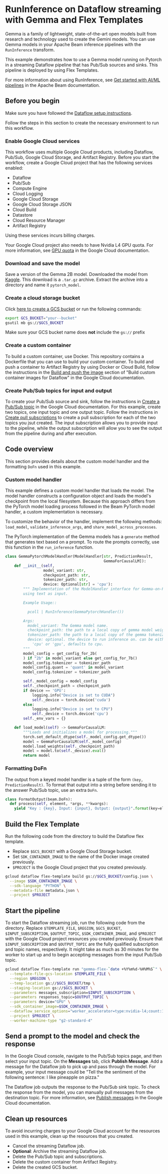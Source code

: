 # RunInference on Dataflow streaming with Gemma and Flex Templates

Gemma is a family of lightweight, state-of-the-art open models built from research and technology used to create the Gemini models.
You can use Gemma models in your Apache Beam inference pipelines with the `RunInference` transform.

This example demonstrates how to use a Gemma model running on Pytorch in a streaming Dataflow pipeline that has Pub/Sub sources and sinks. This pipeline
is deployed by using Flex Templates.

For more information about using RunInference, see [Get started with AI/ML pipelines](https://beam.apache.org/documentation/ml/overview/) in the Apache Beam documentation.

## Before you begin

Make sure you have followed the [Dataflow setup instructions](/dataflow/README.md).

Follow the steps in this section to create the necessary environment to run this workflow.

### Enable Google Cloud services

This workflow uses multiple Google Cloud products, including Dataflow, Pub/Sub, Google Cloud Storage, and Artifact Registry. Before you start the workflow, create a Google Cloud project that has the following services enabled:

* Dataflow
* Pub/Sub
* Compute Engine
* Cloud Logging
* Google Cloud Storage
* Google Cloud Storage JSON
* Cloud Build
* Datastore
* Cloud Resource Manager
* Artifact Registry

Using these services incurs billing charges.

Your Google Cloud project also needs to have Nvidia L4 GPU quota. For more information, see [GPU quota](https://cloud.google.com/compute/resource-usage#gpu_quota) in the Google Cloud documentation.

### Download and save the model

Save a version of the Gemma 2B model. Downloaded the model from [Kaggle](https://www.kaggle.com/models/google/gemma/pyTorch/1.1-2b-it). This download is a `.tar.gz` archive. Extract the archive into a directory and name it `pytorch_model`. 

### Create a cloud storage bucket

Click [here to create a GCS bucket](https://console.cloud.google.com/storage/create-bucket) or run the following commands:

```sh
export GCS_BUCKET="your--bucket"
gsutil mb gs://$GCS_BUCKET
```

Make sure your GCS bucket name does __not__ include the `gs://` prefix

### Create a custom container

To build a custom container, use Docker. This repository contains a Dockerfile that you can use to build your custom container. To build and push a container to Artifact Registry by using Docker or Cloud Build, follow the instructions in the [Build and push the image](https://cloud.google.com/dataflow/docs/guides/build-container-image#build_and_push_the_image) section of "Build custom container images for Dataflow" in the Google Cloud documentation.

### Create Pub/Sub topics for input and output

To create your Pub/Sub source and sink, follow the instructions in [Create a Pub/Sub topic](https://cloud.google.com/pubsub/docs/create-topic#pubsub_create_topic-Console) in the Google Cloud documentation. For this example, create two topics, one input topic and one output topic. Follow the instructions in [Create pull subscriptions](https://cloud.google.com/pubsub/docs/create-subscription) to create a pull subscription for each of the two topics you jsut created. The input subscription allows you to provide input to the pipeline, while the output subscription will allow you to see the output from the pipeline during and after execution.

## Code overview

This section provides details about the custom model handler and the formatting `DoFn` used in this example.

### Custom model handler
This example defines a custom model handler that loads the model. The model handler constructs a configuration object and loads the model's checkpoint from the local filesystem.
Because this approach differs from the PyTorch model loading process followed in the Beam PyTorch model handler, a custom implementation is necessary. 

To customize the behavior of the handler, implement the following methods: `load_model`, `validate_inference_args`, and `share_model_across_processes`.

The PyTorch implementation of the Gemma models has a `generate` method
that generates text based on a prompt. To route the prompts correctly, use this function in the `run_inference` function.

```py
class GemmaPytorchModelHandler(ModelHandler[str, PredictionResult,
                                            GemmaForCausalLM]):
    def __init__(self,
                 model_variant: str,
                 checkpoint_path: str,
                 tokenizer_path: str,
                 device: Optional[str] = 'cpu'):
        """ Implementation of the ModelHandler interface for Gemma-on-Pytorch
        using text as input.

        Example Usage::

          pcoll | RunInference(GemmaPytorchHandler())

        Args:
          model_variant: The Gemma model name.
          checkpoint_path: the path to a local copy of gemma model weights.
          tokenizer_path: the path to a local copy of the gemma tokenizer
          device: optional. the device to run inference on. can be either
            'cpu' or 'gpu', defaults to cpu. 
        """
        model_config = get_config_for_2b(
        ) if "2b" in model_variant else get_config_for_7b()
        model_config.tokenizer = tokenizer_path
        model_config.quant = 'quant' in model_variant
        model_config.tokenizer = tokenizer_path

        self._model_config = model_config
        self._checkpoint_path = checkpoint_path
        if device == 'GPU':
            logging.info("Device is set to CUDA")
            self._device = torch.device('cuda')
        else:
            logging.info("Device is set to CPU")
            self._device = torch.device('cpu')
        self._env_vars = {}

    def load_model(self) -> GemmaForCausalLM:
        """Loads and initializes a model for processing."""
        torch.set_default_dtype(self._model_config.get_dtype())
        model = GemmaForCausalLM(self._model_config)
        model.load_weights(self._checkpoint_path)
        model = model.to(self._device).eval()
        return model
```

### Formatting DoFn

The output from a keyed model handler is a tuple of the form `(key, PredictionResult)`. To format that output into a string before sending it to the answer Pub/Sub topic, use an extra `DoFn`.

```py
class FormatOutput(beam.DoFn):
  def process(self, element, *args, **kwargs):
    yield "Key : {key}, Input: {input}, Output: {output}".format(key=element[0], input=element[1].example, output=element[1].inference)
```

## Build the Flex Template
Run the following code from the directory to build the Dataflow flex template.

- Replace `$GCS_BUCKET` with a Google Cloud Storage bucket.
- Set `SDK_CONTAINER_IMAGE` to the name of the Docker image created previously.
- `$PROJECT` is the Google Cloud project that you created previously. 

```sh
gcloud dataflow flex-template build gs://$GCS_BUCKET/config.json \
  --image $SDK_CONTAINER_IMAGE \
  --sdk-language "PYTHON" \
  --metadata-file metadata.json \
  --project $PROJECT
```

## Start the pipeline
To start the Dataflow streaming job, run the following code from the directory. Replace `$TEMPLATE_FILE`, `$REGION`, `$GCS_BUCKET`, `$INPUT_SUBSCRIPTION`, `$OUTPUT_TOPIC`, `$SDK_CONTAINER_IMAGE`, and `$PROJECT` with the Google Cloud project resources you created previously. Ensure that `$INPUT_SUBSCRIPTION` and `$OUTPUT_TOPIC` are the fully qualified subscription and topic names, respectively. It might take as much as 30 minutes for the worker to start up and to begin accepting messages from the input Pub/Sub topic. 

```sh
gcloud dataflow flex-template run "gemma-flex-`date +%Y%m%d-%H%M%S`" \
  --template-file-gcs-location $TEMPLATE_FILE \
  --region $REGION \
  --temp-location gs://$GCS_BUCKET/tmp \
  --staging-location gs://$GCS_BUCKET \
  --parameters messages_subscription=$INPUT_SUBSCRIPTION \
  --parameters responses_topic=$OUTPUT_TOPIC \
  --parameters device="GPU" \
  --sdk_container_image=$SDK_CONTAINER_IMAGE \
  --dataflow_service_options="worker_accelerator=type:nvidia-l4;count:1;install-nvidia-driver:5xx" \
  --project $PROJECT \
  --worker-machine-type "g2-standard-4"
```

## Send a prompt to the model and check the response

In the Google Cloud console, navigate to the Pub/Sub topics page, and then select your input topic. On the **Messages** tab, click **Publish Message**. Add a message for the Dataflow job to pick up and pass through the model. For example, your input message could be "Tell the the sentiment of the following sentence: I like pineapple on pizza."

The Dataflow job outputs the response to the Pub/Sub sink topic. To check the response from the model, you can manually pull messages from the destination topic. For more information, see [Publish messages](https://cloud.google.com/pubsub/docs/publisher#publish-messages) in the Google Cloud documentation.

## Clean up resources

To avoid incurring charges to your Google Cloud account for the resources used in this example, clean up the resources that you created.


*   Cancel the streaming Dataflow job.
*   **Optional**: Archive the streaming Dataflow job.
*   Delete the Pub/Sub topic and subscriptions.
*   Delete the custom container from Artifact Registry.
*   Delete the created GCS bucket.